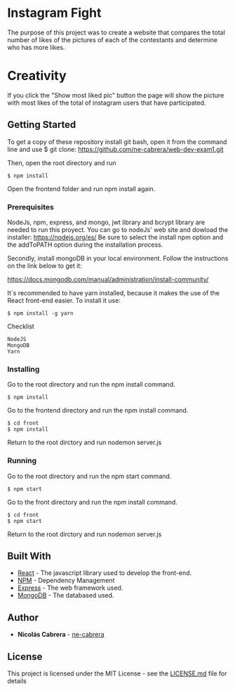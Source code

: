 # Instagram Fight
The purpose of this project was to create a website that compares the total number of likes of the pictures of each of the contestants and determine who has more likes. 
# Creativity
If you click the "Show most liked pic" button the page will show the picture with most likes of the total of instagram users that have participated.
## Getting Started
To get a copy of these repository install git bash, open it from the command line and use 
$ git clone: https://github.com/ne-cabrera/web-dev-exam1.git

Then, open the root directory and run
```
$ npm install
```
Open the frontend folder and run npm install again.

### Prerequisites

NodeJs, npm, express, and mongo, jwt library and bcrypt library are needed to run this proyect.
You can go to nodeJs' web site and dowload the installer: https://nodejs.org/es/
Be sure to select the install npm option and the addToPATH option during the installation process.

Secondly, install mongoDB in your local environment. Follow the instructions on the link below to get it:

https://docs.mongodb.com/manual/administration/install-community/

It´s recommended to have yarn installed, because it makes the use of the React front-end easier. To install it use:
```
$ npm install -g yarn
```

Checklist
```
NodeJS
MongoDB
Yarn

```

### Installing

Go to the root directory and run the npm install command.

```
$ npm install
```

Go to the frontend directory and run the npm install command.

```
$ cd front
$ npm install
```
Return to the root dirctory and run nodemon server.js

### Running

Go to the root directory and run the npm start command.

```
$ npm start
```

Go to the front directory and run the npm install command.

```
$ cd front
$ npm start
```
Return to the root dirctory and run nodemon server.js



## Built With

* [React](https://reactjs.org/) - The javascript library used to develop the front-end.
* [NPM](https://www.npmjs.com/) - Dependency Management
* [Express](http://expressjs.com/es/) - The web framework used.
* [MongoDB](https://www.mongodb.com/es) - The databased used.


## Author

* **Nicolás Cabrera** - [ne-cabrera](https://github.com/ne-cabrera)



## License

This project is licensed under the MIT License - see the [LICENSE.md](LICENSE) file for details
